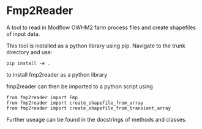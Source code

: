 # Fmp2Reader
A tool to read in Modflow OWHM2 farm process files and create shapefiles of input data. 

This tool is installed as a python library using pip. Navigate to the trunk directory and use:

```
pip install -e .
```

to install fmp2reader as a python library

fmp2reader can then be imported to a python script using

```
from fmp2reader import Fmp
from fmp2reader import create_shapefile_from_array
from fmp2reader import create_shapefile_from_transient_array
```

Further useage can be found in the docstrings of methods and classes.